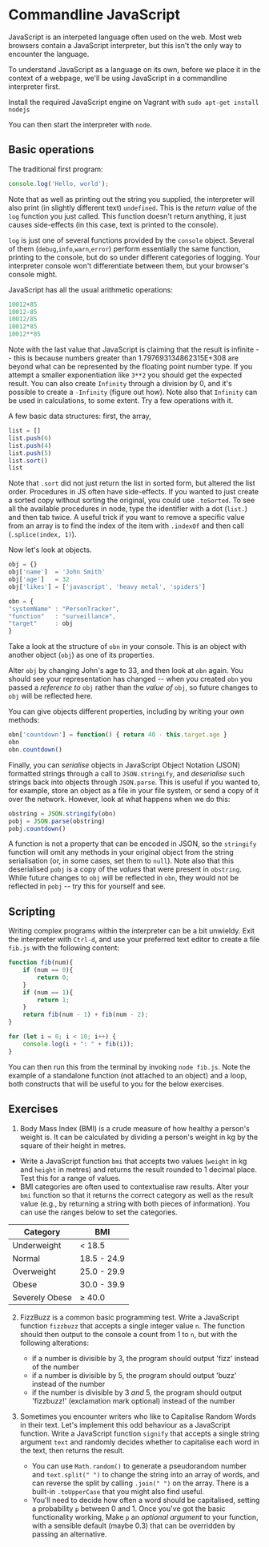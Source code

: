 # Commandline JavaScript

JavaScript is an interpeted language often used on the web. Most web browsers
contain a JavaScript interpreter, but this isn't the only way to encounter the
language.

To understand JavaScript as a language on its own, before we place it in the
context of a webpage, we'll be using JavaScript in a commandline interpreter
first.

Install the required JavaScript engine on Vagrant with `sudo apt-get install
nodejs`

You can then start the interpreter with `node`.

## Basic operations

The traditional first program:

```js
console.log('Hello, world');
```

Note that as well as printing out the string you supplied, the interpreter will
also print (in slightly different text) `undefined`. This is the _return value_
of the `log` function you just called. This function doesn't return anything, it
just causes side-effects (in this case, text is printed to the console).

`log` is just one of several functions provided by the `console` object. Several
of them (`debug`,`info`,`warn`,`error`) perform essentially the same function,
printing to the console, but do so under different categories of logging. Your 
interpreter console won't differentiate between them, but your browser's console
might.

JavaScript has all the usual arithmetic operations:

```js
10012+85
10012-85
10012/85
10012*85
10012**85
```

Note with the last value that JavaScript is claiming that the result is
infinite -- this is because numbers greater than 1.797693134862315E+308 are
beyond what can be represented by the floating point number type. If you attempt
a smaller exponentiation like `3**2` you should get the expected result. You can
also create `Infinity` through a division by 0, and it's possible to create a
`-Infinity` (figure out how). Note also that `Infinity` can be used in
calculations, to some extent. Try a few operations with it.

A few basic data structures: first, the array,

```js 
list = []
list.push(6)
list.push(4)
list.push(5)
list.sort()
list
```

Note that `.sort` did not just return the list in sorted form, but altered the
list order.  Procedures in JS often have side-effects. If you wanted to just
create a sorted copy without sorting the original, you could use `.toSorted`. To
see all the available procedures in node, type the identifier with a dot
(`list.`) and then tab twice. A useful trick if you want to remove a specific
value from an array is to find the index of the item with `.indexOf` and then
call (`.splice(index, 1)`). 

Now let's look at objects.

```js 
obj = {}
obj['name']  = 'John Smith'
obj['age']   = 32
obj['likes'] = ['javascript', 'heavy metal', 'spiders']

obn = {
"systemName" : "PersonTracker",
"function"   : "surveillance", 
"target"     : obj
}
```

Take a look at the structure of `obn` in your console. This is an object with
another object (`obj`) as one of its properties.

Alter `obj` by changing John's age to 33, and then look at `obn` again. You
should see your representation has changed -- when you created `obn` you passed
a _reference to_ `obj` rather than the _value of_ `obj`, so future changes to
`obj` will be reflected here.

You can give objects different properties, including by writing your own
methods:

```js
obn['countdown'] = function() { return 40 - this.target.age }
obn
obn.countdown()
```

Finally, you can _serialise_ objects in JavaScript Object Notation (JSON)
formatted strings through a call to `JSON.stringify`, and _deserialise_ such
strings back into objects through `JSON.parse`. This is useful if you wanted to,
for example, store an object as a file in your file system, or send a copy of it
over the network. However, look at what happens when we do this:

```js
obstring = JSON.stringify(obn)
pobj = JSON.parse(obstring)
pobj.countdown()
```

A function is not a property that can be encoded in JSON, so the `stringify`
function will omit any methods in your original object from the string
serialisation (or, in some cases, set them to `null`). Note also that this
deserialised `pobj` is a copy of the _values_ that were present in `obstring`.
While future changes to `obj` will be reflected in `obn`, they would not be
reflected in `pobj` -- try this for yourself and see.


## Scripting

Writing complex programs within the interpreter can be a bit unwieldy.
Exit the interpreter with `Ctrl-d`, and use your preferred text editor to
create a file `fib.js` with the following content:

```js
function fib(num){
    if (num == 0){
        return 0;
    }
    if (num == 1){
        return 1;
    }
    return fib(num - 1) + fib(num - 2);
}

for (let i = 0; i < 10; i++) {
	console.log(i + ": " + fib(i));
}
```

You can then run this from the terminal by invoking `node fib.js`. Note the
example of a standalone function (not attached to an object) and a loop, both
constructs that will be useful to you for the below exercises.


## Exercises

1. Body Mass Index (BMI) is a crude measure of how healthy a person's weight is. It can be calculated by dividing a person's weight in kg by the square of their height in metres. 
  - Write a JavaScript function `bmi` that accepts two values (`weight` in kg and
   `height` in metres) and returns the result rounded to 1 decimal place. Test this 
    for a range of values.
  - BMI categories are often used to contextualise raw results. Alter your `bmi`
   function so that it returns the correct category as well as the result value
(e.g., by returning a string with both pieces of information). You can use the
ranges below to set the categories.

|     Category   |      BMI    |
|----------------|-------------|
| Underweight    | < 18.5      |
| Normal         | 18.5 - 24.9 |
| Overweight     | 25.0 - 29.9 |
| Obese          | 30.0 - 39.9 |
| Severely Obese | &ge; 40.0   |


2. FizzBuzz is a common basic programming test. Write a JavaScript function `fizzbuzz` that
   accepts a single integer value `n`. The function should then output to the
console a count from 1 to `n`, but with the following alterations:
    - if a number is divisible by 3, the program should output 'fizz' instead of
      the number
    - if a number is divisible by 5, the program should output 'buzz' instead of
      the number
    - if the number is divisible by 3 _and_ 5, the program should output
      'fizzbuzz!' (exclamation mark optional) instead of the number

3. Sometimes you encounter writers who like to Capitalise Random Words in their
   text. Let's implement this odd behaviour as a JavaScript function. Write a
JavaScript function `signify` that accepts a single string argument `text` and 
randomly decides whether to capitalise each word in the text, then returns the
result.
    - You can use `Math.random()` to generate a pseudorandom number and
      `text.split(" ")` to change the string into an array of words, and can
reverse the split by calling `.join(" ")` on the array. There is a built-in
`.toUpperCase` that you might also find useful.
    - You'll need to decide how often a word should be capitalised, setting a
      probability `p` between 0 and 1. Once you've got the basic functionality
      working, Make `p` an _optional argument_ to your function, with a sensible 
      default (maybe 0.3) that can be overridden by passing an alternative.

